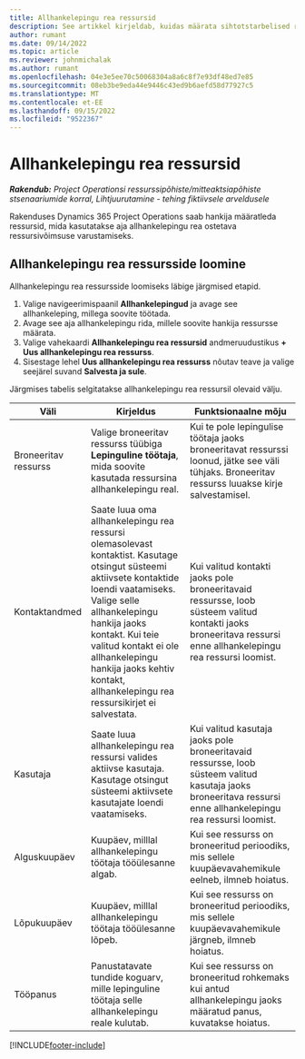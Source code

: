 ```yaml
---
title: Allhankelepingu rea ressursid
description: See artikkel kirjeldab, kuidas määrata sihtotstarbelised ressursid, mille hankija on konkreetse allhankelepingu aja rea jaoks andnud.
author: rumant
ms.date: 09/14/2022
ms.topic: article
ms.reviewer: johnmichalak
ms.author: rumant
ms.openlocfilehash: 04e3e5ee70c50068304a8a6c8f7e93df48ed7e85
ms.sourcegitcommit: 08eb3be9eda44e9446c43ed9b6aefd58d77927c5
ms.translationtype: MT
ms.contentlocale: et-EE
ms.lasthandoff: 09/15/2022
ms.locfileid: "9522367"
---
```

# <a name="subcontract-line-resources"></a>Allhankelepingu rea ressursid

_**Rakendub:** Project Operationsi ressurssipõhiste/mitteaktsiapõhiste stsenaariumide korral,  Lihtjuurutamine - tehing fiktiivsele arveldusele_

Rakenduses Dynamics 365 Project Operations saab hankija määratleda ressursid, mida kasutatakse aja allhankelepingu rea ostetava ressursivõimsuse varustamiseks.

## <a name="create-subcontract-line-resources"></a>Allhankelepingu rea ressursside loomine

Allhankelepingu rea ressursside loomiseks läbige järgmised etapid.

1. Valige navigeerimispaanil **Allhankelepingud** ja avage see allhankeleping, millega soovite töötada.
2. Avage see aja allhankelepingu rida, millele soovite hankija ressursse määrata.
3. Valige vahekaardi **Allhankelepingu rea ressursid** andmeruudustikus **+ Uus allhankelepingu rea ressurss**.
4. Sisestage lehel **Uus allhankelepingu rea ressurss** nõutav teave ja valige seejärel suvand **Salvesta ja sule**.

Järgmises tabelis selgitatakse allhankelepingu rea ressursil olevaid välju.

| Väli | Kirjeldus | Funktsionaalne mõju |
| ----- | ----------- | ----------------- |
| Broneeritav ressurss | Valige broneeritav ressurss tüübiga **Lepinguline töötaja**, mida soovite kasutada ressursina allhankelepingu real.| Kui te pole lepingulise töötaja jaoks broneeritavat ressurssi loonud, jätke see väli tühjaks. Broneeritav ressurss luuakse kirje salvestamisel.  |
| Kontaktandmed | Saate luua oma allhankelepingu rea ressursi olemasolevast kontaktist. Kasutage otsingut süsteemi aktiivsete kontaktide loendi vaatamiseks. Valige selle allhankelepingu hankija jaoks kontakt. Kui teie valitud kontakt ei ole allhankelepingu hankija jaoks kehtiv kontakt, allhankelepingu rea ressursikirjet ei salvestata.| Kui valitud kontakti jaoks pole broneeritavaid ressursse, loob süsteem valitud kontakti jaoks broneeritava ressursi enne allhankelepingu rea ressursi loomist. |
| Kasutaja | Saate luua allhankelepingu rea ressursi valides aktiivse kasutaja. Kasutage otsingut süsteemi aktiivsete kasutajate loendi vaatamiseks.| Kui valitud kasutaja jaoks pole broneeritavaid ressursse, loob süsteem valitud kasutaja jaoks broneeritava ressursi enne allhankelepingu rea ressursi loomist. |
| Alguskuupäev | Kuupäev, milllal allhankelepingu töötaja tööülesanne algab.| Kui see ressurss on broneeritud perioodiks, mis sellele kuupäevavahemikule eelneb, ilmneb hoiatus. |
| Lõpukuupäev | Kuupäev, milllal allhankelepingu töötaja tööülesanne lõpeb.| Kui see ressurss on broneeritud perioodiks, mis sellele kuupäevavahemikule järgneb, ilmneb hoiatus. |
| Tööpanus | Panustatavate tundide koguarv, mille lepinguline töötaja selle allhankelepingu reale kulutab.| Kui see ressurss on broneeritud rohkemaks kui antud allhankelepingu jaoks määratud panus, kuvatakse hoiatus. |


[!INCLUDE[footer-include](../../includes/footer-banner.md)]

